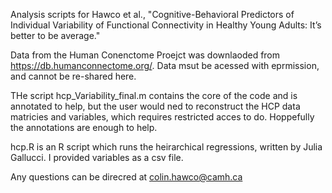 Analysis scripts for Hawco et al., "Cognitive-Behavioral Predictors of Individual Variability of Functional Connectivity in Healthy Young Adults: It’s better to be average."

Data from the Human Conenctome Proejct was downlaoded from https://db.humanconnectome.org/. Data msut be acessed with eprmission, and cannot be re-shared here. 

THe script hcp_Variability_final.m contains the core of the code and is annotated to help, but the user would ned to reconstruct the HCP data matricies and variables, which requires restricted acces to do. Hoppefully the annotations are enough to help. 

hcp.R is an R script which runs the heirarchical regressions, written by Julia Gallucci. I provided variables as a csv file. 

Any questions can be direcred at colin.hawco@camh.ca
